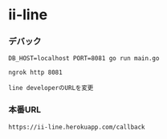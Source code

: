 # ii-line

 ### デバック
 
 ```
DB_HOST=localhost PORT=8081 go run main.go

ngrok http 8081

line developerのURLを変更
 ```

 ### 本番URL
 `https://ii-line.herokuapp.com/callback`